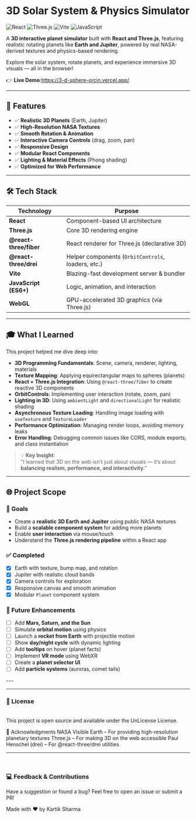 # 3D Solar System & Physics Simulator

![React](https://img.shields.io/badge/React-20232A?style=for-the-badge&logo=react&logoColor=61DAFB)
![Three.js](https://img.shields.io/badge/Three.js-black?style=for-the-badge&logo=three.js&logoColor=white)
![Vite](https://img.shields.io/badge/Vite-646CFF?style=for-the-badge&logo=vite&logoColor=white)
![JavaScript](https://img.shields.io/badge/JavaScript-F7DF1E?style=for-the-badge&logo=javascript&logoColor=black)

A **3D interactive planet simulator** built with **React and Three.js**, featuring realistic rotating planets like **Earth and Jupiter**, powered by real NASA-derived textures and physics-based rendering.

Explore the solar system, rotate planets, and experience immersive 3D visuals — all in the browser!

👉 **Live Demo**:https://3-d-sphere-orcin.vercel.app/

---

## 🚀 Features

- ✅ **Realistic 3D Planets** (Earth, Jupiter)
- ✅ **High-Resolution NASA Textures**
- ✅ **Smooth Rotation & Animation**
- ✅ **Interactive Camera Controls** (drag, zoom, pan)
- ✅ **Responsive Design**
- ✅ **Modular React Components**
- ✅ **Lighting & Material Effects** (Phong shading)
- ✅ **Optimized for Web Performance**

---

## 🛠️ Tech Stack

| Technology | Purpose |
|----------|--------|
| **React** | Component-based UI architecture |
| **Three.js** | Core 3D rendering engine |
| **@react-three/fiber** | React renderer for Three.js (declarative 3D) |
| **@react-three/drei** | Helper components (`OrbitControls`, loaders, etc.) |
| **Vite** | Blazing-fast development server & bundler |
| **JavaScript (ES6+)** | Logic, animation, and interaction |
| **WebGL** | GPU-accelerated 3D graphics (via Three.js) |

---

## 🎓 What I Learned

This project helped me dive deep into:
- **3D Programming Fundamentals**: Scene, camera, renderer, lighting, materials
- **Texture Mapping**: Applying equirectangular maps to spheres (planets)
- **React + Three.js Integration**: Using `@react-three/fiber` to create reactive 3D components
- **OrbitControls**: Implementing user interaction (rotate, zoom, pan)
- **Lighting in 3D**: Using `ambientLight` and `directionalLight` for realistic shading
- **Asynchronous Texture Loading**: Handling image loading with `useTexture` and `TextureLoader`
- **Performance Optimization**: Managing render loops, avoiding memory leaks
- **Error Handling**: Debugging common issues like CORS, module exports, and class instantiation

> 💡 **Key Insight**:  
> "I learned that 3D on the web isn’t just about visuals — it’s about **balancing realism, performance, and interactivity**."

---

## 🌐 Project Scope

### 🎯 Goals
- Create a **realistic 3D Earth and Jupiter** using public NASA textures
- Build a **scalable component system** for adding more planets
- Enable **user interaction** via mouse/touch
- Understand the **Three.js rendering pipeline** within a React app

### ✅ Completed
- [x] Earth with texture, bump map, and rotation
- [x] Jupiter with realistic cloud bands
- [x] Camera controls for exploration
- [x] Responsive canvas and smooth animation
- [x] Modular `Planet` component system

### 🚀 Future Enhancements
- [ ] Add **Mars, Saturn, and the Sun**
- [ ] Simulate **orbital motion** using physics
- [ ] Launch a **rocket from Earth** with projectile motion
- [ ] Show **day/night cycle** with dynamic lighting
- [ ] Add **tooltips** on hover (planet facts)
- [ ] Implement **VR mode** using WebXR
- [ ] Create a **planet selector UI**
- [ ] Add **particle systems** (auroras, comet tails)

--- <hr> 
<h3>🚧 License</h3> <br>
This project is open source and available under the UnLicense License.

<br>

🌟 Acknowledgments
NASA Visible Earth – For providing high-resolution planetary textures
Three.js – For making 3D on the web accessible
Paul Henschel (drei) – For @react-three/drei utilities
<hr>
<br>
 <h3>💻 Feedback & Contributions</h3>
Have a suggestion or found a bug?
Feel free to open an issue or submit a PR!

Made with ❤️ by Kartik Sharma
